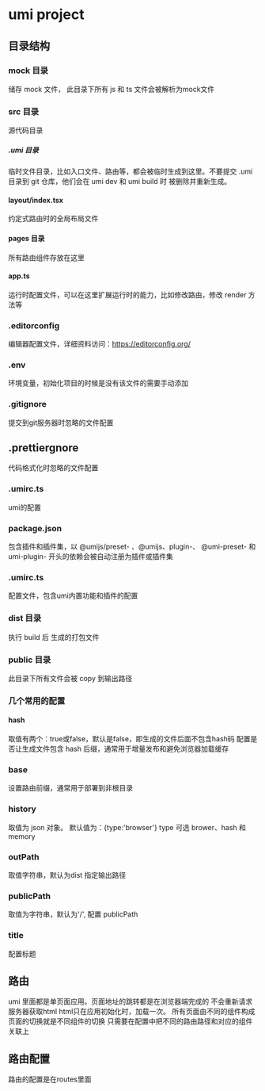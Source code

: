 # umi project

## 目录结构

### mock 目录
 储存 mock 文件， 此目录下所有 js 和 ts 文件会被解析为mock文件

### src 目录
 源代码目录

##### .umi 目录
 临时文件目录，比如入口文件、路由等，都会被临时生成到这里。不要提交
 .umi目录到 git 仓库，他们会在 umi dev 和 umi build 时 被删除并重新生成。

#### layout/index.tsx
  约定式路由时的全局布局文件

#### pages 目录
  所有路由组件存放在这里

#### app.ts
  运行时配置文件，可以在这里扩展运行时的能力，比如修改路由，修改 render 方法等

### .editorconfig
 编辑器配置文件，详细资料访问：https://editorconfig.org/

### .env 
 环境变量，初始化项目的时候是没有该文件的需要手动添加

### .gitignore
 提交到git服务器时忽略的文件配置

## .prettiergnore
  代码格式化时忽略的文件配置

### .umirc.ts
  umi的配置

### package.json
  包含插件和插件集，以 @umijs/preset- 、@umijs、plugin-、 @umi-preset- 和 umi-plugin-
  开头的依赖会被自动注册为插件或插件集

### .umirc.ts
  配置文件，包含umi内置功能和插件的配置
&emsp;
### dist 目录
 执行 build 后 生成的打包文件
### public 目录
 此目录下所有文件会被 copy 到输出路径


### 几个常用的配置

#### hash 
  取值有两个：true或false，默认是false，即生成的文件后面不包含hash码
  配置是否让生成文件包含 hash 后缀，通常用于增量发布和避免浏览器加载缓存
### base
 设置路由前缀，通常用于部署到非根目录
### history 
 取值为 json 对象。 默认值为：{type:'browser'}
 type 可选 brower、hash 和 memory
### outPath
 取值字符串，默认为dist
 指定输出路径
### publicPath
 取值为字符串，默认为'/',
 配置 publicPath
### title
 配置标题 


## 路由

umi 里面都是单页面应用。页面地址的跳转都是在浏览器端完成的
不会重新请求服务器获取html
html只在应用初始化时，加载一次。
所有页面由不同的组件构成
页面的切换就是不同组件的切换
只需要在配置中把不同的路由路径和对应的组件关联上

## 路由配置
路由的配置是在routes里面